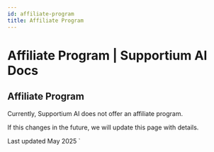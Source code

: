 ```yaml
---
id: affiliate-program
title: Affiliate Program
---
```


# Affiliate Program | Supportium AI Docs

## Affiliate Program

Currently, Supportium AI does not offer an affiliate program.

If this changes in the future, we will update this page with details.

Last updated May 2025
`